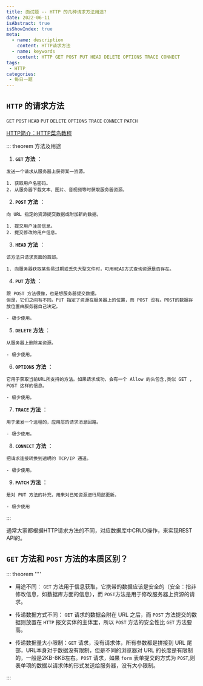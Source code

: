 ```yaml
---
title: 面试题 -- HTTP 的几种请求方法用途?
date: 2022-06-11
isAbstract: true
isShowIndex: true
meta:
  - name: description
    content: HTTP请求方法
  - name: keywords
    content: HTTP GET POST PUT HEAD DELETE OPTIONS TRACE CONNECT
tags:
 - HTTP 
categories:
 - 每日一题
---
```


## `HTTP` 的请求方法

`GET` `POST` `HEAD` `PUT` `DELETE` `OPTIONS` `TRACE` `CONNECT` `PATCH`

<!-- more -->

[HTTP简介：HTTP菜鸟教程](https://www.runoob.com/http/http-tutorial.html)

::: theorem 方法及用途

1. **`GET` 方法** <Badge text="HTTP1.0" type="warning" vertical="top"/>：
```text
发送一个请求从服务器上获得某一资源。

1. 获取用户名密码。
2. 从服务器下载文本、图片、音视频等时获取服务器资源。
```

2. **`POST` 方法** <Badge text="HTTP1.0" type="warning" vertical="top"/>：
```text
向 URL 指定的资源提交数据或附加新的数据。

1. 提交用户注册信息。
2. 提交修改的用户信息。
```

3. **`HEAD` 方法** <Badge text="HTTP1.0" type="warning" vertical="top"/>：
```text
该方法只请求页面的首部。

1. 向服务器获取某些易过期或丢失大型文件时，可用HEAD方式查询资源是否存在。
```

4. **`PUT` 方法** <Badge text="HTTP1.1" type="success" vertical="top"/>：
```text
跟 POST 方法很像，也是想服务器提交数据。
但是，它们之间有不同。PUT 指定了资源在服务器上的位置，而 POST 没有。POST的数据存放位置由服务器自己决定。

- 极少使用。
```

5. **`DELETE` 方法** <Badge text="HTTP1.1" type="success" vertical="top"/>：
```text
从服务器上删除某资源。

- 极少使用。
```

6. **`OPTIONS` 方法** <Badge text="HTTP1.1" type="success" vertical="top"/>：
```text
它用于获取当前URL所支持的方法。如果请求成功，会有一个 Allow 的头包含,类似 GET , POST 这样的信息。

- 极少使用。
```

7. **`TRACE` 方法** <Badge text="HTTP1.1" type="success" vertical="top"/>：
```text
用于激发一个远程的，应用层的请求消息回路。

- 极少使用。
```

8. **`CONNECT` 方法** <Badge text="HTTP1.1" type="success" vertical="top"/>：
```text
把请求连接转换到透明的 TCP/IP 通道。

- 极少使用。
```

9. **`PATCH` 方法** <Badge text="HTTP1.1" type="success" vertical="top"/>：
```text
是对 PUT 方法的补充，用来对已知资源进行局部更新。

- 极少使用
```
:::

通常大家都根据HTTP请求方法的不同，对应数据库中CRUD操作，来实现REST API的。


## `GET` 方法和 `POST` 方法的本质区别？

::: theorem ''''
- 用途不同： `GET` 方法用于信息获取，它携带的数据应该是安全的（安全：指非修改信息，如数据库方面的信息），而 `POST`方法是用于修改服务器上资源的请求。

- 传递数据方式不同： `GET` 请求的数据会附在 URL 之后，而 `POST` 方法提交的数据则放置在 `HTTP` 报文实体的主体里，所以 `POST` 方法的安全性比 `GET` 方法要高。

- 传递数据量大小限制：`GET` 请求，没有请求体，所有参数都是拼接到 URL 尾部，URL本身对于数据没有限制，但是不同的浏览器对 URL 的长度是有限制的，一般是2KB-8KB左右。`POST` 请求，如果 `form` 表单提交的方式为 `POST`,则表单项的数据以请求体的形式发送给服务器，没有大小限制。

:::